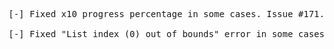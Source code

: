 <pre>
[-] Fixed x10 progress percentage in some cases. Issue #171.<br>
[-] Fixed "List index (0) out of bounds" error in some cases. Issue #170.<br>
</pre>